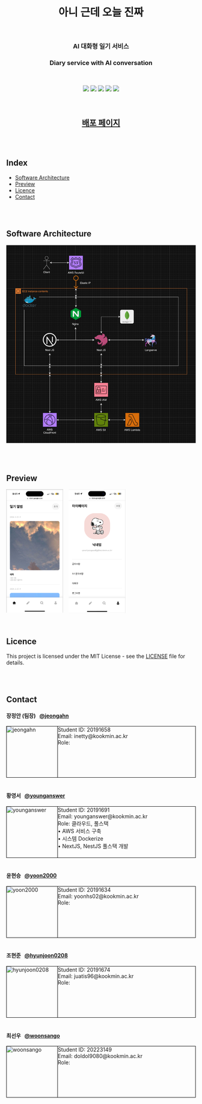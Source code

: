 <h1 align="center">
	아니 근데 오늘 진짜
</h1>

</br>

<h3 align="center">
	AI 대화형 일기 서비스
</h3>

<h3 align="center">
	Diary service with AI conversation
</h3>

</br>
</br>

<div align="center">
	<img src="https://img.shields.io/badge/-Nginx-009639?style=flat-square&logo=Nginx&logoColor=white">
	<img src="https://img.shields.io/badge/-NextJS-000000?style=flat-square&logo=nextdotjs&logoColor=white">
	<img src="https://img.shields.io/badge/-NestJS-E0234E?style=flat-square&logo=NestJS&logoColor=white">
	<img src="https://img.shields.io/badge/-MongoDB-47A248?style=flat-square&logo=MongoDB&logoColor=white">
	<img src="https://img.shields.io/badge/-Flask-000000?style=flat-square&logo=Flask&logoColor=white">
</div>

</br>
</br>

<h2 align="center">
	<a href="https://you-know-what.com">배포 페이지</a>
</h2>

</br>
</br>

## Index

-   [Software Architecture](#software-architecture)
-   [Preview](#preview)
-   [Licence](#licence)
-   [Contact](#contact)

</br>
</br>

## Software Architecture

![Software Architecture](./assets/Software%20Architecture.png)

</br>
</br>

## Preview

<div width="100%" style="display: flex; gap: 3%;">
	<img src="/assets/diary-preview-image.png" width="30%" height="30%" alt="Diary preview image">
	<img src="/assets/mypage-preview-image.png" width="30%" height="30%" alt="Mypage preview image">
</div>

</br>
</br>

## Licence

This project is licensed under the MIT License - see the [LICENSE](./LICENSE) file for details.

</br>
</br>

## Contact

#### 장정안 (팀장) &nbsp;&nbsp;[@jeongahn](https://github.com/jeongahn)

<div width="100%" height="135" style="display: flex; border: 1px solid #000000;">
	<img src="" width="135" height="135" alt="jeongahn">
	<div style="flex: 1; display: flex; flex-direction: column; border-left: 1px solid #000000">
		<span>Student ID: 20191658</span>
		<span>Email: inetty@kookmin.ac.kr</span>
		<span>Role:</span>
	</div>
</div>
<br/>

#### 황영서 &nbsp;&nbsp;[@younganswer](https://github.com/younganswer)

<div width="100%" height="135" style="display: flex; border: 1px solid #000000;">
	<img src="" width="135" height="135" alt="younganswer">
	<div style="flex: 1; display: flex; flex-direction: column; border-left: 1px solid #000000">
		<span>Student ID: 20191691</span>
		<span>Email: younganswer@kookmin.ac.kr</span>
		<span>Role: 클라우드, 풀스택</span>
		<span>	• AWS 서비스 구축</span>
		<span>	• 시스템 Dockerize</span>
		<span>	• NextJS, NestJS 풀스택 개발</span>
	</div>
</div>

<br/>

#### 윤현승 &nbsp;&nbsp;[@yoon2000](https://github.com/yoon2000)

<div width="100%" height="135" style="display: flex; border: 1px solid #000000;">
	<img src="" width="135" height="135" alt="yoon2000">
	<div style="flex: 1; display: flex; flex-direction: column; border-left: 1px solid #000000">
		<span>Student ID: 20191634</span>
		<span>Email: yoonhs02@kookmin.ac.kr</span>
		<span>Role: </span>
	</div>
</div>
<br/>

#### 조현준 &nbsp;&nbsp;[@hyunjoon0208](https://github.com/hyunjoon0208)

<div width="100%" height="135" style="display: flex; border: 1px solid #000000;">
	<img src="" width="135" height="135" alt="hyunjoon0208">
	<div style="flex: 1; display: flex; flex-direction: column; border-left: 1px solid #000000">
		<span>Student ID: 20191674</span>
		<span>Email: juatis96@kookmin.ac.kr</span>
		<span>Role: </span>
	</div>
</div>
<br/>

#### 최선우 &nbsp;&nbsp;[@woonsango](https://github.com/woonsango)

<div width="100%" height="135" style="display: flex; border: 1px solid #000000;">
	<img src="" width="135" height="135" alt="woonsango">
	<div style="flex: 1; display: flex; flex-direction: column; border-left: 1px solid #000000">
		<span>Student ID: 20223149</span>
		<span>Email: doldol9080@kookmin.ac.kr</span>
		<span>Role: </span>
	</div>
</div>
